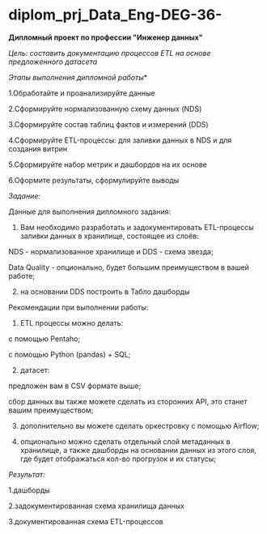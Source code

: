 # diplom_prj_Data_Eng-DEG-36-

**Дипломный проект по профессии "Инженер данных"**

*Цель: составить документацию процессов ETL на основе предложенного датасета*

*Этапы выполнения дипломной работы**

1.Обработайте и проанализируйте данные

2.Сформируйте нормализованную схему данных (NDS)

3.Сформируйте состав таблиц фактов и измерений (DDS)

4.Сформируйте ETL-процессы: для заливки данных в NDS и для создания витрин

5.Сформируйте набор метрик и дашбордов на их основе

6.Оформите результаты, сформулируйте выводы

*Задание:*

Данные для выполнения дипломного задания:

1. Вам необходимо разработать и задокументировать ETL-процессы заливки данных в хранилище, состоящее из слоёв:

NDS - нормализованное хранилище и DDS - схема звезда;

Data Quality - опционально, будет большим преимуществом в вашей работе;

2. на основании DDS построить в Табло дашборды

Рекомендации при выполнении работы:

1) ETL процессы можно делать:

с помощью Pentaho;

с помощью Python (pandas) + SQL;

2) датасет:

предложен вам в CSV формате выше;

сбор данных вы также можете сделать из сторонних API, это станет вашим преимуществом;

3) дополнительно вы можете сделать оркестровку с помощью Airflow;

4) опционально можно сделать отдельный слой метаданных в хранилище, а также дашборды на основании данных из этого слоя, где будет отображаться кол-во прогрузок и их статусы;


*Результат:*

1.дашборды

2.задокументированная схема хранилища данных

3.документированная схема ETL-процессов

